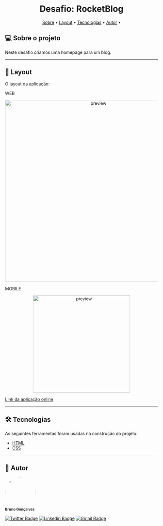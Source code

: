<h1 align="center">
    Desafio: RocketBlog
</h1>

<p align="center">
 <a href="#-sobre-o-projeto">Sobre</a> •
 <a href="#-layout">Layout</a> •
<a href="#-tecnologias">Tecnologias</a> •
<a href="#-autor">Autor</a> •

</p>

## 💻 Sobre o projeto

Neste desafio criamos uma homepage para um blog.

---

## 🎨 Layout

O layout da aplicação:

WEB

<p align="center" style="display: flex; align-items: flex-start; justify-content: center;">
  <img alt="preview" title="preview" src=".github/image1.png" width="600px">

</p>
MOBILE
<p align="center" style="display: flex; align-items: flex-start; justify-content: center;">
  <img alt="preview" title="preview" src=".github/image2.png" width="320px">

</p>

<a href="https://rocketseat-blog.netlify.app/">Link da aplicação online</a>

---

## 🛠 Tecnologias

As seguintes ferramentas foram usadas na construção do projeto:

- [HTML](https://developer.mozilla.org/pt-BR/docs/Web/HTML)
- [CSS](https://developer.mozilla.org/pt-BR/docs/Web/CSS)

---

## 🦸 Autor

<a href="https://github.com/brunogoncalvesferreira"><img style="border-radius: 50%;" src="https://github.com/brunogoncalvesferreira.png" width="100px;" alt=""/><br /><sub><b>Bruno Gonçalves</b></sub></a></a>
<br />

[![Twitter Badge](https://img.shields.io/badge/-@BrunoGoferreir-1ca0f1?style=flat-square&labelColor=1ca0f1&logo=twitter&logoColor=white&link=https://twitter.com/BrunoGoferreir)](https://twitter.com/BrunoGoferreir) [![Linkedin Badge](https://img.shields.io/badge/-Bruno-blue?style=flat-square&logo=Linkedin&logoColor=white&link=https://www.linkedin.com/in/tgmarinho/)](https://www.linkedin.com/in/bruno-goncalves-ferreira/)
[![Gmail Badge](https://img.shields.io/badge/-brunogonferreira-c14438?style=flat-square&logo=gmail&logoColor=white&link=mailto:brunogonferreira@gmail.com)](mailto:brunogonferreira@gmail.com)

